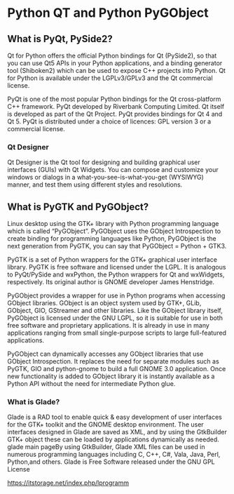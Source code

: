# Python QT and Python PyGObject
## What is PyQt, PySide2?
Qt for Python offers the official Python bindings for Qt (PySide2), so that you can use Qt5 APIs in your Python applications, and a binding generator tool (Shiboken2) which can be used to expose C++ projects into Python.
Qt for Python is available under the LGPLv3/GPLv3 and the Qt commercial license.

PyQt is one of the most popular Python bindings for the Qt cross-platform C++ framework. PyQt developed by Riverbank Computing Limited. Qt itself is developed as part of the Qt Project. PyQt provides bindings for Qt 4 and Qt 5. PyQt is distributed under a choice of licences: GPL version 3 or a commercial license.
### Qt Designer
Qt Designer is the Qt tool for designing and building graphical user interfaces (GUIs) with Qt Widgets. You can compose and customize your windows or dialogs in a what-you-see-is-what-you-get (WYSIWYG) manner, and test them using different styles and resolutions.

## What is PyGTK and PyGObject?
Linux desktop using the GTK+ library with Python programming language which is called “PyGObject”. PyGObject uses the GObject Introspection to create binding for programming languages like Python, PyGObject is the next generation from PyGTK, you can say that PyGObject = Python + GTK3.

PyGTK is a set of Python wrappers for the GTK+ graphical user interface library. PyGTK is free software and licensed under the LGPL. It is analogous to PyQt/PySide and wxPython, the Python wrappers for Qt and wxWidgets, respectively. Its original author is GNOME developer James Henstridge.

PyGObject provides a wrapper for use in Python programs when accessing GObject libraries. GObject is an object system used by GTK+, GLib, GObject, GIO, GStreamer and other libraries. Like the GObject library itself, PyGObject is licensed under the GNU LGPL, so it is suitable for use in both free software and proprietary applications. It is already in use in many applications ranging from small single-purpose scripts to large full-featured applications.

PyGObject can dynamically accesses any GObject libraries that use GObject Introspection. It replaces the need for separate modules such as PyGTK, GIO and python-gnome to build a full GNOME 3.0 application. Once new functionality is added to GObject library it is instantly available as a Python API without the need for intermediate Python glue.

### What is Glade?
Glade is a RAD tool to enable quick & easy development of user interfaces for the GTK+ toolkit and the GNOME desktop environment.
The user interfaces designed in Glade are saved as XML, and by using the GtkBuilder GTK+ object these can be loaded by applications dynamically as needed.
glade main pageBy using GtkBuilder, Glade XML files can be used in numerous programming languages including C, C++, C#, Vala, Java, Perl, Python,and others.
Glade is Free Software released under the GNU GPL License

https://itstorage.net/index.php/lprogramm
